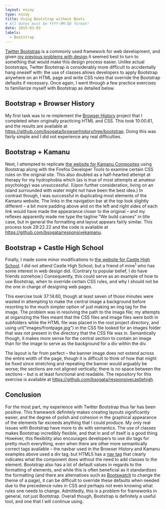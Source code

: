 ```yaml
---
layout: essay
type: essay
title: Using Bootstrap without Boots
# All dates must be YYYY-MM-DD format!
date: 2015-03-03
labels:
  - Bootstrap
---
```


[Twitter Bootstrap](http://getbootstrap.com/) is a commonly used framework for web development, and given [my previous problems with design](/essays/ui-design-basics) it seemed best to turn to something that would make this design process easier.  Unlike actual bootstraps, Twitter Bootstrap is considerably more difficult to accidentally hang oneself with: the use of classes allows developers to apply Bootstrap anywhere on an HTML page and write CSS rules that override the Bootstrap defaults if necessary.  Once again, I went through a few practice exercises to familiarize myself with Bootstrap as detailed below. 

## Bootstrap + Browser History
My first task was to re-implement the [Browser History](https://github.com/bsogata/browserhistory) project that I completed when originally practicing HTML and CSS.  This took 10:00.61, and the results are available at <https://github.com/bsogata/browserhistory/tree/bootstrap>.  Doing this was fairly simple and I did not experience any real difficulties.

## Bootstrap + Kamanu
Next, I attempted to replicate [the website for Kamanu Composites](http://www.kamanucomposites.com/) using Bootstrap along with the Firefox Developer Tools to examine certain CSS rules on the original site.  This also doubled as a half-hearted attempt at therapy for my hydrophobia which (as is true of most attempts at amateur psychology) was unsuccessful.  (Upon further consideration, living on an island surrounded with water might not have been the best idea.)  In contrast though, I was successful in duplicating most elements of the Kamanu website.  The links in the navigation bar at the top look slightly different – a bit more padding above and on the left and right sides of each link would have made the appearance closer to the original – and my reflexes apparently made me type the tagline "We build canoes" in title case, but in general the formatting and layout appears fairly similar.  This process took 29:22.22 and the code is available at <https://github.com/bsogata/responsivekamanu>. 

## Bootstrap + Castle High School
Finally, I made some minor modifications to [the website for Castle High School](http://castlehs.k12.hi.us/).  I did not attend Castle High School, but a friend of mine<sup>1</sup> who has some interest in web design did.  (Contrary to popular belief, I do have friends somehow.)  Consequently, this could serve as an example of how to use Bootstrap, when to override certain CSS rules, and why I should not be the one in charge of designing web pages.  

This exercise took 37:14.60, though at least seven of those minutes were wasted in attempting to make the central image a background before resorting to the much simpler option of just making an img tag for the image.  The problem was in resolving the path to the image file; my attempts at organizing the files meant that the CSS files and image files were both in subfolders while the HTML file was placed in the root project directory, and using url("images/frontpage.jpg") in the CSS file looked for an images folder that was not present in the directory that the CSS file was in.  Semantically though, it makes more sense for the central section to contain an image than for the image to serve as the background for a div within the div.  

The layout is far from perfect – the banner image does not extend across the entire width of the page, though it is difficult to think of how that might be fixed since stretching and repeating the banner would arguably be worse; the sections are not aligned vertically; there is no space between the sections – but is at least functional and readable.  The repository for this exercise is available at <https://github.com/bsogata/responsivecastlehigh>. 

## Conclusion
For the most part, my experience with Twitter Bootstrap thus far has been positive.  This framework definitely makes creating layouts significantly easier, and the degree of polish and cohesion in the graphical appearance of the elements far exceeds anything that I could produce.  My only real issues with Bootstrap have more to do with semantics.  The use of classes makes Bootstrap incredibly flexible, and that in and of itself is a good thing.  However, this flexibility also encourages developers to use div tags for pretty much everything, even when there are other more semantically correct tags available – the navbar used in the Browser History and Kamanu examples above used a div tag, but HTML5 has a [nav tag](http://www.w3schools.com/TAgs/tag_nav.asp) that clearly indicates what the component does without the need to add classes to the element.  Bootstrap also has a lot of default values in regards to the formatting of elements, and while this is often beneficial as it standardizes the formatting (and there are alternatives such as [Bootswatch](http://bootswatch.com/) to change the theme of a page), it can be difficult to override these defaults when needed due to the precedence rules in CSS and perhaps not even knowing what rules one needs to change.  Admittedly, this is a problem for frameworks in general, not just Bootstrap.  Overall though, Bootstrap is definitely a useful tool, and one that I will continue using.